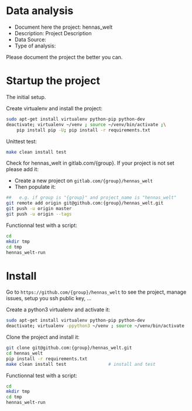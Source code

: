 # Data analysis
- Document here the project: hennas_welt
- Description: Project Description
- Data Source:
- Type of analysis:

Please document the project the better you can.

# Startup the project

The initial setup.

Create virtualenv and install the project:
```bash
sudo apt-get install virtualenv python-pip python-dev
deactivate; virtualenv ~/venv ; source ~/venv/bin/activate ;\
    pip install pip -U; pip install -r requirements.txt
```

Unittest test:
```bash
make clean install test
```

Check for hennas_welt in gitlab.com/{group}.
If your project is not set please add it:

- Create a new project on `gitlab.com/{group}/hennas_welt`
- Then populate it:

```bash
##   e.g. if group is "{group}" and project_name is "hennas_welt"
git remote add origin git@github.com:{group}/hennas_welt.git
git push -u origin master
git push -u origin --tags
```

Functionnal test with a script:

```bash
cd
mkdir tmp
cd tmp
hennas_welt-run
```

# Install

Go to `https://github.com/{group}/hennas_welt` to see the project, manage issues,
setup you ssh public key, ...

Create a python3 virtualenv and activate it:

```bash
sudo apt-get install virtualenv python-pip python-dev
deactivate; virtualenv -ppython3 ~/venv ; source ~/venv/bin/activate
```

Clone the project and install it:

```bash
git clone git@github.com:{group}/hennas_welt.git
cd hennas_welt
pip install -r requirements.txt
make clean install test                # install and test
```
Functionnal test with a script:

```bash
cd
mkdir tmp
cd tmp
hennas_welt-run
```

